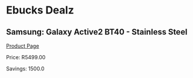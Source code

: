
# Ebucks Dealz
## Samsung: Galaxy Active2 BT40 - Stainless Steel
[Product Page](https://www.ebucks.com/web/shop/productSelected.do?prodId=1066539009&catId=1158502431)

Price: R5499.00

Savings: 1500.0


	